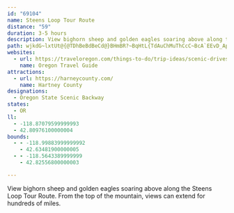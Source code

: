 ```yaml
---
id: "69104"
name: Steens Loop Tour Route
distance: "59"
duration: 3-5 hours
description: View bighorn sheep and golden eagles soaring above along the Steens Loop Tour Route. From the top of the mountain, views can extend for hundreds of miles.
path: wjkdG~lxtUt@{@TDhBeBdBeCd@}BHmBR?~BqHtL{TdAuChMuThCcC~BcA`EEvD_Ap@o@tEyM|CaHpGyKxTob@bQiVnKiPZ{@Bu@gAuC{BgDuFkGeAcBc@oBCuBVqHNoEd@wNOeCOqB}@m@uB^oDhAoDNkFTu@uBGcAt@Mf@_AJaAEaKsAm@wF]m@Uk@y@UoA?uCnAof@JwAd~@k|GtAiJr@yBx@{Arx@{_Ar@oAj@_Bd\anBxDqJrDiMtJkRTcCA{CIs@e@sA_@e@w@_@cGaBmAkAUm@O_AuA_g@Dy@^eC~Sis@lAeBdCcCl@_AbAsCvHcWrAmCn@m@tBiAvCa@jRaBp@O~A_A|C{D`MkQr@_Bn@eBvD}Lt@wAbGmGfDsC|@a@lEs@^Qh@k@Zm@^eBBuBWyJBgDHkAlEkSvCyKdFiK~FuMd@y@h@e@~AmAb@y@Zy@hCaKh@kERu@lByDbE{GPo@`@iBxBsPxBaL^yCXcNhA{MHcCHcGrF{h@`@iFf@{P@aKdEsc@`@cC`B}E|LqWvDgJbAeEj@gBfDoId@_BXeCHyBIgDk@{J]_D[sAcAaCsA}A_@m@oAaDs@}EsBkPB}YJoFvBaW`@aBtFgJd@g@rDyC^e@vAaDx@wA~@u@pKyEr@w@nAaEZsB`DqSj@wB|AaBtKaGxAyAx@qBxBeRToA\u@pAyAv@c@j@MrBA|@FvK~CjEdArHK~@SlAi@tKqItEsHf@g@fGaJxAwAhAY~@EjJpAhAYbAiAFUBw@Es@e@gBI_AOuDi@oC_@cEGgABe@Nq@vAyCjC}H\Yh@QjAQjI{DnAWbO{AdAYb@_@rA_B|MiX`AmAxAy@~@St@?vEd@|@@~B_@|@GhCXnAKdAmBlAeG|@oG`@mFR]|@u@x@_@|KyAbA_@vJ{F|BkBhAyAlAoCVeAl@wDBoCs@oLc@yBYw@eDaHMm@DyCGqBc@mBgBiGy@kAeEmDISC_@H_@TY|DwCrA{Ab@_AhBaGNwAZqJ`AsHD{AiAsHi@wA}DcGiC_DmFmIwBuEoAeEsA_ICoBV}AXo@j@_@|WgKvCyAnw@ah@hBcAhCg@|PmCnADvAXrY~Gt@^vDtC|GrElAd@v_@hE`A|@~AnCbApAt@j@h@NbBBpJeBr@a@t@YtA@l@LxAn@l@l@vItOHh@IvDEj@]fA_@~GmAvCGd@YdJOn@g@|A_@t@eCvC}B`E}ClJy@rEk@`ASp@DxALr@`ArBXfBA~@I\sCfBi@z@yA~Hw@lCW~AWxGDtCVrDt@~BHz@I~@_BzFI|@XrCxB|KJ|Ag@~Rc@~GHrDi@zPZvLEbAmHvW@t@vBzRBjAGt@sVdi@eAxCoLzm@[rCc@tGhBp\?xBOxCu@fE}Sd_A_AfGOlD]dZu@bbANlCxAzPh@fNXlBrCxF^Lr@@tAOl@HFVAVSn@A\PrB_@lDDr@bArDR^zAdARb@HbBn@rBXdBNTdBx@VXDb@IdAB`@xAxC~@xA|A|FZd@hBv@f@f@PjArAnEbBhB@`@Q~AwB`LA`BZdATJRKh@aB^e@bB_@lCElCk@hDj@xAj@^@b@f@vE`IV|CLl@XtDZVv@@n@OhCkCbAm@rAY~C_Bt@Al@c@dAaBhBwDzBqHj@qArAqArCmElDoEbBeBhDgCx@_At@qB\g@jASXXHl@c@xDF~CYlDYr@sDrEy@~AsC`KYlD_AlDCd@x@|GLjBMvA_@rAo@xA_AtAmDjE_@XcAXwCZk@h@On@OrBYbBc@fAsAlAQp@c@zIgFhRmBzEk@dGyAhICxF_AxC}@hE{AzKG|@HnALb@d@d@jG|EbMpEvA^fJP`Ez@xCjAd@f@Xp@lArGPh@lMrRjOra@p]`j@l@rAZrA^~BbExa@`DpYx@jCdMdUrCvEpIhQxDbGj@pAhAlA|BpA\f@d@rA|@pA~ChAb@n@z@zB|A~AJl@RdC?nCKn@{BtHq@hD}AxF?p@Hx@n@r@x@@fDaAdAMbBJXLTl@sA~d@ErGH~BlCxWTlCJtSElAKp@kDzJuDfJsB`DSj@Ed@@lFR|Cb@hCdBhCfC|Cd@x@b@lArAlFrEbR|CvHXrBIvAsAtGy@|Ce@~@wDvGs@r@wFjE{@jAcFhImA~BwInTeJ|QoArBih@jf@wUxUoBbBaDlBaJzG{NjYMrCX~Bx@xBhLvV~@nD|FpYh@jD|FrbBlAxRj@fG\xB~BpLBn@D`AqEj`@IrBNfCfDfTXvC?pBe@fCcUlg@gInYoNpXS~A\zBp\nm@tApCb@~AC~A[dAqEhCe@~@El@?b@tClc@XdGElA}BdRk@dC_@p@YZgAJ}\aCiSmBiSeCgH}B}Cu@iAKwZy@yP^cE|@{HzDoJlE_ClBaHdBcEtAsCdBiBxAqD~Dk@x@]hCGbBCnNe@hEs@dCoArD_ApAmCrBcCzBs@|ASt@G`AJ~D^~ECpAQfCs@lEk@nBeDdFaAfBY|@I~@Dz@Lj@rGbOl@xBt@`LJfDFxCIxBi@xCcAbCyRlY_@t@M~@BvAh@nGDvAAfAIf@o@rAgB`CoDdGiAdCcPzd@oApC_@f@gAd@cHdAoBt@_NxMyBrCmEnHYx@oBbQcBdJ_@hAaDvEwEhFcCpB_NnHkAd@o@^o@r@e`@fp@g@~AgHp`@kAhGOV
websites:
  - url: https://traveloregon.com/things-to-do/trip-ideas/scenic-drives/steens-loop-tour-route/
    name: Oregon Travel Guide
attractions:
  - url: https://harneycounty.com/
    name: Hartney County
designations:
  - Oregon State Scenic Backway
states:
  - OR
ll:
  - -118.87079599999993
  - 42.80976100000004
bounds:
  - - -118.99883999999992
    - 42.63481900000005
  - - -118.5643389999999
    - 42.82556800000003

---
```


View bighorn sheep and golden eagles soaring above along the Steens Loop Tour Route. From the top of the mountain, views can extend for hundreds of miles.
